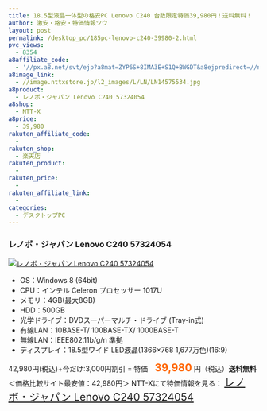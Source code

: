 ```yaml
---
title: 18.5型液晶一体型の格安PC Lenovo C240 台数限定特価39,980円！送料無料！
author: 激安・格安・特価情報ツウ
layout: post
permalink: /desktop_pc/185pc-lenovo-c240-39980-2.html
pvc_views:
  - 8354
a8affiliate_code:
  - '//px.a8.net/svt/ejp?a8mat=ZYP6S+8IMA3E+S1Q+BWGDT&a8ejpredirect=//nttxstore.jp/_II_LN14575534'
a8image_link:
  - //image.nttxstore.jp/l2_images/L/LN/LN14575534.jpg
a8product:
  - レノボ・ジャパン Lenovo C240 57324054
a8shop:
  - NTT-X
a8price:
  - 39,980
rakuten_affiliate_code:
  -
rakuten_shop:
  - 楽天店
rakuten_product:
  -
rakuten_price:
  -
rakuten_affiliate_link:
  -
categories:
  - デスクトップPC
---
```

### レノボ・ジャパン Lenovo C240 57324054

<div class="img-bg2 img_L">
  <a title="レノボ・ジャパン Lenovo C240 57324054" href="//px.a8.net/svt/ejp?a8mat=ZYP6S+8IMA3E+S1Q+BWGDT&a8ejpredirect=//nttxstore.jp/_II_LN14575534" target="_blank"><img src="//i1.wp.com/image.nttxstore.jp/l2_images/L/LN/LN14575534.jpg?resize=120%2C120" border="0" alt="レノボ・ジャパン Lenovo C240 57324054" style="border: 0pt none;" data-recalc-dims="1" /></a>
</div>

<!--more-->

  * OS：Windows 8 (64bit)
  * CPU：インテル Celeron プロセッサー 1017U
  * メモリ：4GB(最大8GB)
  * HDD：500GB
  * 光学ドライブ：DVDスーパーマルチ・ドライブ (Tray-in式)
  * 有線LAN：10BASE-T/ 100BASE-TX/ 1000BASE-T
  * 無線LAN：IEEE802.11b/g/n 準拠
  * ディスプレイ：18.5型ワイド LED液晶(1366&#215;768 1,677万色)(16:9)

42,980円(税込)+今だけ:3,000円割引 = 特価　<span style="color: #ff6600; font-size: 150%;"><strong>39,980</strong></span> 円（税込）**送料無料** ＜価格比較サイト最安値：42,980円＞
NTT-Xにて特価情報を見る： <span style="font-size: 150%;"><a href="//px.a8.net/svt/ejp?a8mat=ZYP6S+8IMA3E+S1Q+BWGDT&a8ejpredirect=//nttxstore.jp/_II_LN14575534" target="_blank">レノボ・ジャパン Lenovo C240 57324054</a></span>